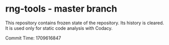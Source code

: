 # rng-tools - master branch

This repository contains frozen state of the repository.
Its history is cleared. It is used only for static code
analysis with Codacy.

Commit Time: 1709616847